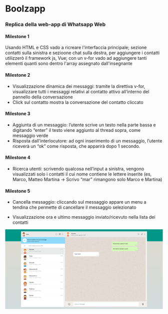 # Boolzapp

### Replica della web-app di Whatsapp Web

#### Milestone 1

Usando HTML e CSS vado a ricreare l'interfaccia principale;
sezione contatti sulla sinistra e sezioone chat sulla destra, per aggiungere i contatti utilizzerò il framework js, Vue; con un v-for vado ad aggiungere tanti elementi quanti sono dentro l'array assegnato dall'insegnante

#### Milestone 2

- Visualizzazione dinamica dei messaggi: tramite la direttiva v-for, visualizzare tutti i messaggi relativi al contatto attivo all’interno del pannello della conversazione
- Click sul contatto mostra la conversazione del contatto cliccato

#### Milestone 3

- Aggiunta di un messaggio: l’utente scrive un testo nella parte bassa e digitando “enter” il testo viene aggiunto al thread sopra, come messaggio verde
- Risposta dall’interlocutore: ad ogni inserimento di un messaggio, l’utente riceverà un “ok” come risposta, che apparirà dopo 1 secondo.

#### Milestone 4

- Ricerca utenti: scrivendo qualcosa nell’input a sinistra, vengono visualizzati solo i contatti il cui nome contiene le lettere inserite (es, Marco, Matteo Martina -> Scrivo “mar” rimangono solo Marco e Martina)

#### Milestone 5

- Cancella messaggio: cliccando sul messaggio appare un menu a tendina che permette di cancellare il messaggio selezionato

- Visualizzazione ora e ultimo messaggio inviato/ricevuto nella lista dei contatti

![screenshot](/img/Boolzapp-screenshot.png)
